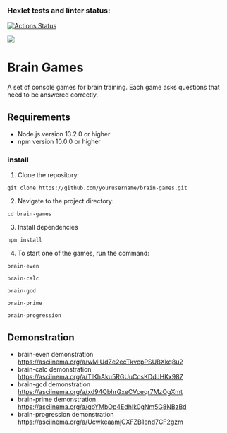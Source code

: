 ### Hexlet tests and linter status:

[![Actions Status](https://github.com/KateAedon/frontend-project-44/actions/workflows/hexlet-check.yml/badge.svg)](https://github.com/KateAedon/frontend-project-44/actions)

<a href="https://codeclimate.com/github/KateAedon/frontend-project-44/maintainability"><img src="https://api.codeclimate.com/v1/badges/c090e0927605a0afed58/maintainability" /></a>

# Brain Games

A set of console games for brain training. Each game asks questions that need to be answered correctly.

## Requirements

- Node.js version 13.2.0 or higher
- npm version 10.0.0 or higher

### install

1. Clone the repository:
```
git clone https://github.com/yourusername/brain-games.git
```
2. Navigate to the project directory:
```
cd brain-games
```
3. Install dependencies
```
npm install
```

4. To start one of the games, run the command:
```
brain-even
```
```
brain-calc
```
```
brain-gcd
```
```
brain-prime
```
```
brain-progression
```

## Demonstration
- brain-even demonstration https://asciinema.org/a/wMIUdZe2ecTkvcpPSUBXkq8u2
- brain-calc demonstration https://asciinema.org/a/TlKhAku5RGUuCcsKDdJHKx987
- brain-gcd demonstration https://asciinema.org/a/xd94QbhrGxeCVceqr7MzOgXmt
- brain-prime demonstration https://asciinema.org/a/qpYMbOp4EdhIk0gNm5G8NBzBd
- brain-progression demonstration https://asciinema.org/a/UcwkeaamjCXFZB1end7CF2gzm
